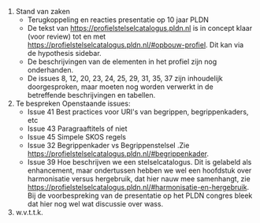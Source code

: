 1. Stand van zaken
   * Terugkoppeling en reacties presentatie op 10 jaar PLDN
   * De tekst van https://profielstelselcatalogus.pldn.nl is in concept klaar (voor review) tot en met https://profielstelselcatalogus.pldn.nl/#opbouw-profiel. Dit kan via de hypothesis sidebar.
   * De beschrijvingen van de elementen in het profiel zijn nog onderhanden. 
   * De issues 8, 12, 20, 23, 24, 25, 29, 31, 35, 37 zijn inhoudelijk doorgesproken, maar moeten nog worden verwerkt in de betreffende beschrijvingen en tabellen. 
2. Te bespreken Openstaande issues:
   * Issue 41 Best practices voor URI's van begrippen, begrippenkaders, etc
   * Issue 43 Paragraaftitels of niet
   * Issue 45 Simpele SKOS regels
   * Issue 32 Begrippenkader vs Begrippenstelsel .Zie https://profielstelselcatalogus.pldn.nl/#begrippenkader.
   * Issue 39 Hoe beschrijven we een stelselcatalogus. Dit is gelabeld als enhancement, maar ondertussen hebben we wel een hoofdstuk over harmonisatie versus hergebruik, dat hier nauw mee samenhangt, zie https://profielstelselcatalogus.pldn.nl/#harmonisatie-en-hergebruik. Bij de voorbespreking van de presentatie op het PLDN congres bleek dat hier nog wel wat discussie over wass.
3. w.v.t.t.k.
